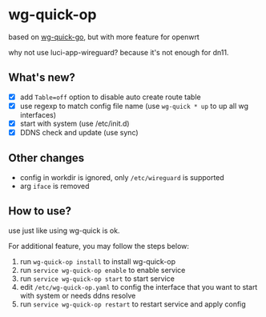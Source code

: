 # wg-quick-op

based on [wg-quick-go](https://github.com/nmiculinic/wg-quick-go), but with more feature for openwrt

why not use luci-app-wireguard? because it's not enough for dn11.

## What's new?

- [x] add `Table=off` option to disable auto create route table
- [x] use regexp to match config file name (use `wg-quick * up` to up all wg interfaces)
- [x] start with system (use /etc/init.d)
- [x] DDNS check and update (use sync)

## Other changes

* config in workdir is ignored, only `/etc/wireguard` is supported
* arg `iface` is removed

## How to use?

use just like using wg-quick is ok.

For additional feature, you may follow the steps below:

1. run `wg-quick-op install` to install wg-quick-op
2. run `service wg-quick-op enable` to enable service
3. run `service wg-quick-op start` to start service
4. edit `/etc/wg-quick-op.yaml` to config the interface that you want to start with system or needs ddns resolve
5. run `service wg-quick-op restart` to restart service and apply config
